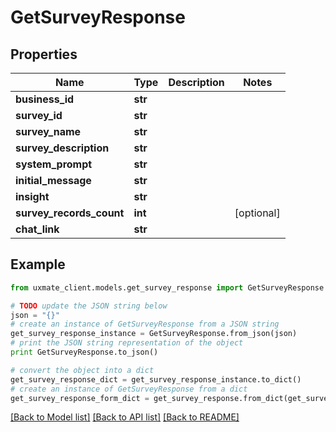 # GetSurveyResponse


## Properties
Name | Type | Description | Notes
------------ | ------------- | ------------- | -------------
**business_id** | **str** |  | 
**survey_id** | **str** |  | 
**survey_name** | **str** |  | 
**survey_description** | **str** |  | 
**system_prompt** | **str** |  | 
**initial_message** | **str** |  | 
**insight** | **str** |  | 
**survey_records_count** | **int** |  | [optional] 
**chat_link** | **str** |  | 

## Example

```python
from uxmate_client.models.get_survey_response import GetSurveyResponse

# TODO update the JSON string below
json = "{}"
# create an instance of GetSurveyResponse from a JSON string
get_survey_response_instance = GetSurveyResponse.from_json(json)
# print the JSON string representation of the object
print GetSurveyResponse.to_json()

# convert the object into a dict
get_survey_response_dict = get_survey_response_instance.to_dict()
# create an instance of GetSurveyResponse from a dict
get_survey_response_form_dict = get_survey_response.from_dict(get_survey_response_dict)
```
[[Back to Model list]](../README.md#documentation-for-models) [[Back to API list]](../README.md#documentation-for-api-endpoints) [[Back to README]](../README.md)


